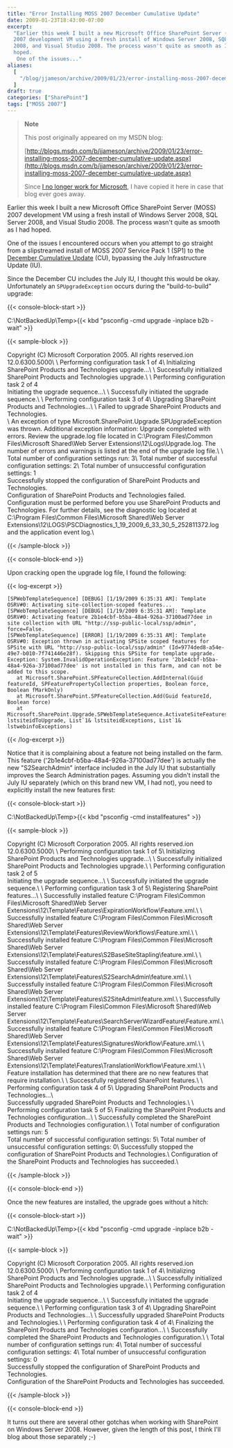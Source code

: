 ```yaml
---
title: "Error Installing MOSS 2007 December Cumulative Update"
date: 2009-01-23T18:43:00-07:00
excerpt:
  "Earlier this week I built a new Microsoft Office SharePoint Server (MOSS)
  2007 development VM using a fresh install of Windows Server 2008, SQL Server
  2008, and Visual Studio 2008. The process wasn't quite as smooth as I had
  hoped. 
   One of the issues..."
aliases:
  [
    "/blog/jjameson/archive/2009/01/23/error-installing-moss-2007-december-cumulative-update.aspx",
  ]
draft: true
categories: ["SharePoint"]
tags: ["MOSS 2007"]
---
```


> **Note**
>
> This post originally appeared on my MSDN blog:
>
> [http://blogs.msdn.com/b/jjameson/archive/2009/01/23/error-installing-moss-2007-december-cumulative-update.aspx](http://blogs.msdn.com/b/jjameson/archive/2009/01/23/error-installing-moss-2007-december-cumulative-update.aspx)
>
> Since
> [I no longer work for Microsoft](/blog/jjameson/2011/09/02/last-day-with-microsoft),
> I have copied it here in case that blog ever goes away.

Earlier this week I built a new Microsoft Office SharePoint Server (MOSS) 2007
development VM using a fresh install of Windows Server 2008, SQL Server 2008,
and Visual Studio 2008. The process wasn't quite as smooth as I had hoped.

One of the issues I encountered occurs when you attempt to go straight from a
slipstreamed install of MOSS 2007 Service Pack 1 (SP1) to the
[December Cumulative Update](http://support.microsoft.com/kb/960011) (CU),
bypassing the July Infrastructure Update (IU).

Since the December CU includes the July IU, I thought this would be okay.
Unfortunately an `SPUpgradeException` occurs during the "build-to-build"
upgrade:

{{< console-block-start >}}

C:\NotBackedUp\Temp&gt;{{< kbd "psconfig -cmd upgrade -inplace b2b -wait" >}}

{{< sample-block >}}

Copyright (C) Microsoft Corporation 2005. All rights reserved.ion
12.0.6300.5000\ \ Performing configuration task 1 of 4\ Initializing SharePoint
Products and Technologies upgrade...\ \ Successfully initialized SharePoint
Products and Technologies upgrade.\ \ Performing configuration task 2 of 4\
Initiating the upgrade sequence...\ \ Successfully initiated the upgrade
sequence.\ \ Performing configuration task 3 of 4\ Upgrading SharePoint Products
and Technologies...\ \ Failed to upgrade SharePoint Products and Technologies.\
\ An exception of type Microsoft.SharePoint.Upgrade.SPUpgradeException was
thrown. Additional exception information: Upgrade completed with errors. Review
the upgrade.log file located in C:\Program Files\Common Files\Microsoft
Shared\Web Server Extensions\12\Logs\Upgrade.log. The number of errors and
warnings is listed at the end of the upgrade log file.\ \ Total number of
configuration settings run: 3\ Total number of successful configuration
settings: 2\ Total number of unsuccessful configuration settings: 1\
Successfully stopped the configuration of SharePoint Products and Technologies.\
Configuration of SharePoint Products and Technologies failed. Configuration must
be performed before you use SharePoint Products and Technologies. For further
details, see the diagnostic log located at C:\Program Files\Common
Files\Microsoft Shared\Web Server
Extensions\12\LOGS\PSCDiagnostics\_1\_19\_2009\_6\_33\_30\_5\_252811372.log and
the application event log.\

{{< /sample-block >}}

{{< console-block-end >}}

Upon cracking open the upgrade log file, I found the following:

{{< log-excerpt >}}

```
[SPWebTemplateSequence] [DEBUG] [1/19/2009 6:35:31 AM]: Template OSRV#0: Activating site-collection-scoped features...
[SPWebTemplateSequence] [DEBUG] [1/19/2009 6:35:31 AM]: Template OSRV#0: Activating feature 2b1e4cbf-b5ba-48a4-926a-37100ad77dee in site collection with URL "http://ssp-public-local/ssp/admin", force=False.
[SPWebTemplateSequence] [ERROR] [1/19/2009 6:35:31 AM]: Template OSRV#0: Exception thrown in activating SPSite scoped features for SPSite with URL "http://ssp-public-local/ssp/admin" (Id=9774ded8-a54e-49e7-b010-7f741446e28f). Skipping this SPSite for template upgrade.  Exception: System.InvalidOperationException: Feature '2b1e4cbf-b5ba-48a4-926a-37100ad77dee' is not installed in this farm, and can not be added to this scope.
   at Microsoft.SharePoint.SPFeatureCollection.AddInternal(Guid featureId, SPFeaturePropertyCollection properties, Boolean force, Boolean fMarkOnly)
   at Microsoft.SharePoint.SPFeatureCollection.Add(Guid featureId, Boolean force)
   at Microsoft.SharePoint.Upgrade.SPWebTemplateSequence.ActivateSiteFeatures(List`1 lstsiteidToUpgrade, List`1& lstsiteidExceptions, List`1& lstwebinfoExceptions)
```

{{< /log-excerpt >}}

Notice that it is complaining about a feature not being installed on the farm.
This feature ('2b1e4cbf-b5ba-48a4-926a-37100ad77dee') is actually the new
"S2SearchAdmin" interface included in the July IU that substantially improves
the Search Administration pages. Assuming you didn't install the July IU
separately (which on this brand new VM, I had not), you need to explicitly
install the new features first:

{{< console-block-start >}}

C:\NotBackedUp\Temp&gt;{{< kbd "psconfig -cmd installfeatures" >}}

{{< sample-block >}}

Copyright (C) Microsoft Corporation 2005. All rights reserved.ion
12.0.6300.5000\ \ Performing configuration task 1 of 5\ Initializing SharePoint
Products and Technologies upgrade...\ \ Successfully initialized SharePoint
Products and Technologies upgrade.\ \ Performing configuration task 2 of 5\
Initiating the upgrade sequence...\ \ Successfully initiated the upgrade
sequence.\ \ Performing configuration task 3 of 5\ Registering SharePoint
features...\ \ Successfully installed feature C:\Program Files\Common
Files\Microsoft Shared\Web Server
Extensions\12\Template\Features\ExpirationWorkflow\Feature.xml.\ \ Successfully
installed feature C:\Program Files\Common Files\Microsoft Shared\Web Server
Extensions\12\Template\Features\ReviewWorkflows\Feature.xml.\ \ Successfully
installed feature C:\Program Files\Common Files\Microsoft Shared\Web Server
Extensions\12\Template\Features\S2BaseSiteStapling\feature.xml.\ \ Successfully
installed feature C:\Program Files\Common Files\Microsoft Shared\Web Server
Extensions\12\Template\Features\S2SearchAdmin\feature.xml.\ \ Successfully
installed feature C:\Program Files\Common Files\Microsoft Shared\Web Server
Extensions\12\Template\Features\S2SiteAdmin\feature.xml.\ \ Successfully
installed feature C:\Program Files\Common Files\Microsoft Shared\Web Server
Extensions\12\Template\Features\SearchServerWizardFeature\Feature.xml.\ \
Successfully installed feature C:\Program Files\Common Files\Microsoft
Shared\Web Server
Extensions\12\Template\Features\SignaturesWorkflow\Feature.xml.\ \ Successfully
installed feature C:\Program Files\Common Files\Microsoft Shared\Web Server
Extensions\12\Template\Features\TranslationWorkflow\Feature.xml.\ \ Feature
installation has determined that there are no new features that require
installation.\ \ Successfully registered SharePoint features.\ \ Performing
configuration task 4 of 5\ Upgrading SharePoint Products and Technologies...\ \
Successfully upgraded SharePoint Products and Technologies.\ \ Performing
configuration task 5 of 5\ Finalizing the SharePoint Products and Technologies
configuration...\ \ Successfully completed the SharePoint Products and
Technologies configuration.\ \ Total number of configuration settings run: 5\
Total number of successful configuration settings: 5\ Total number of
unsuccessful configuration settings: 0\ Successfully stopped the configuration
of SharePoint Products and Technologies.\ Configuration of the SharePoint
Products and Technologies has succeeded.\

{{< /sample-block >}}

{{< console-block-end >}}

Once the new features are installed, the upgrade goes without a hitch:

{{< console-block-start >}}

C:\NotBackedUp\Temp&gt;{{< kbd "psconfig -cmd upgrade -inplace b2b -wait" >}}

{{< sample-block >}}

Copyright (C) Microsoft Corporation 2005. All rights reserved.ion
12.0.6300.5000\ \ Performing configuration task 1 of 4\ Initializing SharePoint
Products and Technologies upgrade...\ \ Successfully initialized SharePoint
Products and Technologies upgrade.\ \ Performing configuration task 2 of 4\
Initiating the upgrade sequence...\ \ Successfully initiated the upgrade
sequence.\ \ Performing configuration task 3 of 4\ Upgrading SharePoint Products
and Technologies...\ \ Successfully upgraded SharePoint Products and
Technologies.\ \ Performing configuration task 4 of 4\ Finalizing the SharePoint
Products and Technologies configuration...\ \ Successfully completed the
SharePoint Products and Technologies configuration.\ \ Total number of
configuration settings run: 4\ Total number of successful configuration
settings: 4\ Total number of unsuccessful configuration settings: 0\
Successfully stopped the configuration of SharePoint Products and Technologies.\
Configuration of the SharePoint Products and Technologies has succeeded.

{{< /sample-block >}}

{{< console-block-end >}}

It turns out there are several other gotchas when working with SharePoint on
Windows Server 2008. However, given the length of this post, I think I'll blog
about those separately ;-)
